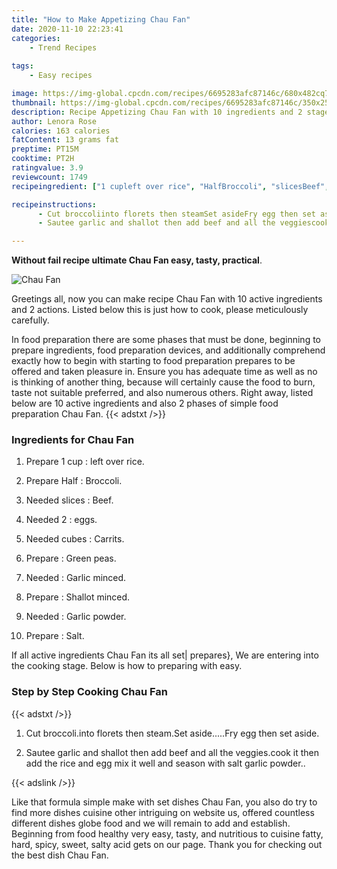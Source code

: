 ```yaml
---
title: "How to Make Appetizing Chau Fan"
date: 2020-11-10 22:23:41
categories:
    - Trend Recipes
    
tags:
    - Easy recipes

image: https://img-global.cpcdn.com/recipes/6695283afc87146c/680x482cq70/chau-fan-recipe-main-photo.jpg
thumbnail: https://img-global.cpcdn.com/recipes/6695283afc87146c/350x250cq70/chau-fan-recipe-main-photo.jpg
description: Recipe Appetizing Chau Fan with 10 ingredients and 2 stages of easy cooking.
author: Lenora Rose
calories: 163 calories
fatContent: 13 grams fat
preptime: PT15M
cooktime: PT2H
ratingvalue: 3.9
reviewcount: 1749
recipeingredient: ["1 cupleft over rice", "HalfBroccoli", "slicesBeef", "2eggs", "cubesCarrits", "Green peas", "Garlic minced", "Shallot minced", "Garlic powder", "Salt"]

recipeinstructions: 
      - Cut broccoliinto florets then steamSet asideFry egg then set aside 
      - Sautee garlic and shallot then add beef and all the veggiescook it then add the rice and egg mix it well and season with salt garlic powder

---
```




**Without fail recipe ultimate Chau Fan easy, tasty, practical**. 


![Chau Fan](https://img-global.cpcdn.com/recipes/6695283afc87146c/680x482cq70/chau-fan-recipe-main-photo.jpg "Chau Fan")




Greetings all, now you can make recipe Chau Fan with 10 active ingredients and 2 actions. Listed below this is just how to cook, please meticulously carefully.

In food preparation there are some phases that must be done, beginning to prepare ingredients, food preparation devices, and additionally comprehend exactly how to begin with starting to food preparation prepares to be offered and taken pleasure in. Ensure you has adequate time as well as no is thinking of another thing, because will certainly cause the food to burn, taste not suitable preferred, and also numerous others. Right away, listed below are 10 active ingredients and also 2 phases of simple food preparation Chau Fan.
{{< adstxt />}}

### Ingredients for Chau Fan


1. Prepare 1 cup : left over rice.

1. Prepare Half : Broccoli.

1. Needed slices : Beef.

1. Needed 2 : eggs.

1. Needed cubes : Carrits.

1. Prepare  : Green peas.

1. Needed  : Garlic minced.

1. Prepare  : Shallot minced.

1. Needed  : Garlic powder.

1. Prepare  : Salt.



If all active ingredients Chau Fan its all set| prepares}, We are entering into the cooking stage. Below is how to preparing with easy.

### Step by Step Cooking Chau Fan

{{< adstxt />}}


1. Cut broccoli.into florets then steam.Set aside.....Fry egg then set aside.



1. Sautee garlic and shallot then add beef and all the veggies.cook it then add the rice and egg mix it well and season with salt garlic powder..





{{< adslink />}}

Like that formula simple make with set dishes Chau Fan, you also do try to find more dishes cuisine other intriguing on website us, offered countless different dishes globe food and we will remain to add and establish. Beginning from food healthy very easy, tasty, and nutritious to cuisine fatty, hard, spicy, sweet, salty acid gets on our page. Thank you for checking out the best dish Chau Fan.
